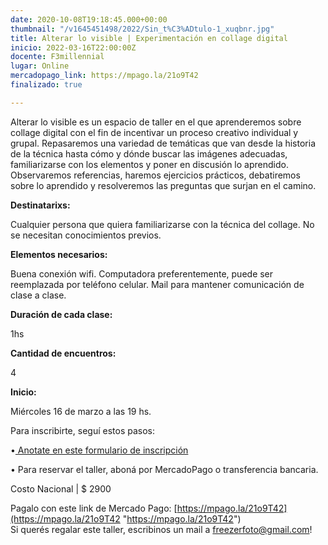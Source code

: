 ```yaml
---
date: 2020-10-08T19:18:45.000+00:00
thumbnail: "/v1645451498/2022/Sin_t%C3%ADtulo-1_xuqbnr.jpg"
title: Alterar lo visible | Experimentación en collage digital
inicio: 2022-03-16T22:00:00Z
docente: F3millennial
lugar: Online
mercadopago_link: https://mpago.la/21o9T42
finalizado: true

---
```

Alterar lo visible es un espacio de taller en el que aprenderemos sobre collage digital con el fin de incentivar un proceso creativo individual y grupal. Repasaremos una variedad de temáticas que van desde la historia de la técnica hasta cómo y dónde buscar las imágenes adecuadas, familiarizarse con los elementos y poner en discusión lo aprendido. Observaremos referencias, haremos ejercicios prácticos, debatiremos sobre lo aprendido y resolveremos las preguntas que surjan en el camino.

**Destinatarixs:**

Cualquier persona que quiera familiarizarse con la técnica del collage. No se necesitan conocimientos previos.

**Elementos necesarios:**

Buena conexión wifi. Computadora preferentemente, puede ser reemplazada por teléfono celular. Mail para mantener comunicación de clase a clase.

**Duración de cada clase:**

1hs

**Cantidad de encuentros:**

4

**Inicio:**

Miércoles 16 de marzo a las 19 hs.

Para inscribirte, seguí estos pasos:

•[ Anotate en este formulario de inscripción  ](https://docs.google.com/forms/d/1THx-KihXgRyCNaZAwMUSJlajdNkJFEROZbQtNdgd_pA/edit)

• Para reservar el taller, aboná por MercadoPago o transferencia bancaria.

Costo Nacional | $ 2900

Pagalo con este link de Mercado Pago: [https://mpago.la/21o9T42](https://mpago.la/21o9T42 "https://mpago.la/21o9T42")  
Si querés regalar este taller, escribinos un mail a freezerfoto@gmail.com!